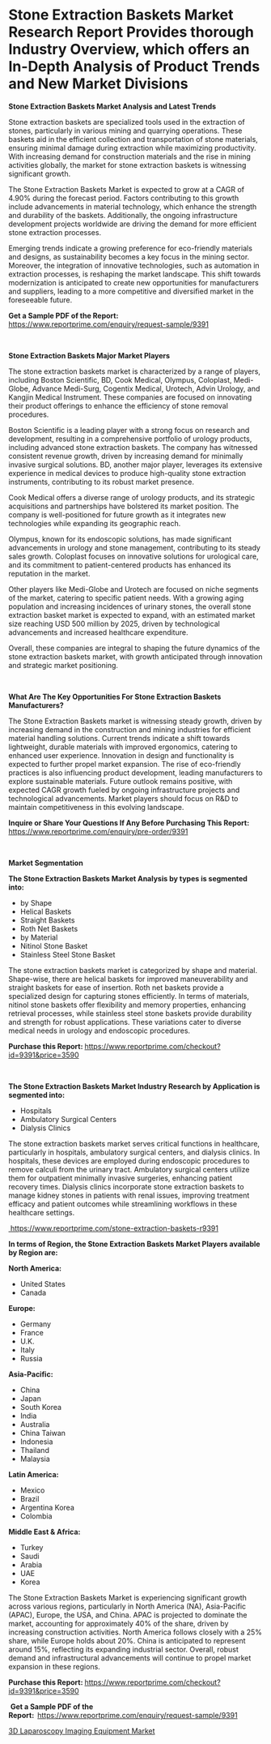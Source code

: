 <p><h1>Stone Extraction Baskets Market Research Report Provides thorough Industry Overview, which offers an In-Depth Analysis of Product Trends and New Market Divisions</h1></p><p><strong>Stone Extraction Baskets Market Analysis and Latest Trends</strong></p>
<p><p>Stone extraction baskets are specialized tools used in the extraction of stones, particularly in various mining and quarrying operations. These baskets aid in the efficient collection and transportation of stone materials, ensuring minimal damage during extraction while maximizing productivity. With increasing demand for construction materials and the rise in mining activities globally, the market for stone extraction baskets is witnessing significant growth.</p><p>The Stone Extraction Baskets Market is expected to grow at a CAGR of 4.90% during the forecast period. Factors contributing to this growth include advancements in material technology, which enhance the strength and durability of the baskets. Additionally, the ongoing infrastructure development projects worldwide are driving the demand for more efficient stone extraction processes. </p><p>Emerging trends indicate a growing preference for eco-friendly materials and designs, as sustainability becomes a key focus in the mining sector. Moreover, the integration of innovative technologies, such as automation in extraction processes, is reshaping the market landscape. This shift towards modernization is anticipated to create new opportunities for manufacturers and suppliers, leading to a more competitive and diversified market in the foreseeable future.</p></p>
<p><strong>Get a Sample PDF of the Report:&nbsp;</strong> <a href="https://www.reportprime.com/enquiry/request-sample/9391?utm_campaign=3586&utm_medium=2&utm_source=Github&utm_content=ia&utm_term=20032025&utm_id=stone-extraction-baskets">https://www.reportprime.com/enquiry/request-sample/9391</a></p>
<p>&nbsp;</p>
<p><strong>Stone Extraction Baskets Major Market Players</strong></p>
<p><p>The stone extraction baskets market is characterized by a range of players, including Boston Scientific, BD, Cook Medical, Olympus, Coloplast, Medi-Globe, Advance Medi-Surg, Cogentix Medical, Urotech, Advin Urology, and Kangjin Medical Instrument. These companies are focused on innovating their product offerings to enhance the efficiency of stone removal procedures.</p><p>Boston Scientific is a leading player with a strong focus on research and development, resulting in a comprehensive portfolio of urology products, including advanced stone extraction baskets. The company has witnessed consistent revenue growth, driven by increasing demand for minimally invasive surgical solutions. BD, another major player, leverages its extensive experience in medical devices to produce high-quality stone extraction instruments, contributing to its robust market presence.</p><p>Cook Medical offers a diverse range of urology products, and its strategic acquisitions and partnerships have bolstered its market position. The company is well-positioned for future growth as it integrates new technologies while expanding its geographic reach.</p><p>Olympus, known for its endoscopic solutions, has made significant advancements in urology and stone management, contributing to its steady sales growth. Coloplast focuses on innovative solutions for urological care, and its commitment to patient-centered products has enhanced its reputation in the market.</p><p>Other players like Medi-Globe and Urotech are focused on niche segments of the market, catering to specific patient needs. With a growing aging population and increasing incidences of urinary stones, the overall stone extraction basket market is expected to expand, with an estimated market size reaching USD 500 million by 2025, driven by technological advancements and increased healthcare expenditure.</p><p>Overall, these companies are integral to shaping the future dynamics of the stone extraction baskets market, with growth anticipated through innovation and strategic market positioning.</p></p>
<p>&nbsp;</p>
<p><strong>What Are The Key Opportunities For Stone Extraction Baskets Manufacturers?</strong></p>
<p><p>The Stone Extraction Baskets market is witnessing steady growth, driven by increasing demand in the construction and mining industries for efficient material handling solutions. Current trends indicate a shift towards lightweight, durable materials with improved ergonomics, catering to enhanced user experience. Innovation in design and functionality is expected to further propel market expansion. The rise of eco-friendly practices is also influencing product development, leading manufacturers to explore sustainable materials. Future outlook remains positive, with expected CAGR growth fueled by ongoing infrastructure projects and technological advancements. Market players should focus on R&D to maintain competitiveness in this evolving landscape.</p></p>
<p><strong>Inquire or Share Your Questions If Any Before Purchasing This Report:</strong> <a href="https://www.reportprime.com/enquiry/pre-order/9391?utm_campaign=3586&utm_medium=2&utm_source=Github&utm_content=ia&utm_term=20032025&utm_id=stone-extraction-baskets">https://www.reportprime.com/enquiry/pre-order/9391</a></p>
<p>&nbsp;</p>
<p><strong>Market Segmentation</strong></p>
<p><strong>The Stone Extraction Baskets Market Analysis by types is segmented into:</strong></p>
<p><ul><li>by Shape</li><li>Helical Baskets</li><li>Straight Baskets</li><li>Roth Net Baskets</li><li>by Material</li><li>Nitinol Stone Basket</li><li>Stainless Steel Stone Basket</li></ul></p>
<p><p>The stone extraction baskets market is categorized by shape and material. Shape-wise, there are helical baskets for improved maneuverability and straight baskets for ease of insertion. Roth net baskets provide a specialized design for capturing stones efficiently. In terms of materials, nitinol stone baskets offer flexibility and memory properties, enhancing retrieval processes, while stainless steel stone baskets provide durability and strength for robust applications. These variations cater to diverse medical needs in urology and endoscopic procedures.</p></p>
<p><strong>Purchase this Report:&nbsp;</strong><a href="https://www.reportprime.com/checkout?id=9391&price=3590&utm_campaign=3586&utm_medium=2&utm_source=Github&utm_content=ia&utm_term=20032025&utm_id=stone-extraction-baskets">https://www.reportprime.com/checkout?id=9391&price=3590</a></p>
<p>&nbsp;</p>
<p><strong>The Stone Extraction Baskets Market Industry Research by Application is segmented into:</strong></p>
<p><ul><li>Hospitals</li><li>Ambulatory Surgical Centers</li><li>Dialysis Clinics</li></ul></p>
<p><p>The stone extraction baskets market serves critical functions in healthcare, particularly in hospitals, ambulatory surgical centers, and dialysis clinics. In hospitals, these devices are employed during endoscopic procedures to remove calculi from the urinary tract. Ambulatory surgical centers utilize them for outpatient minimally invasive surgeries, enhancing patient recovery times. Dialysis clinics incorporate stone extraction baskets to manage kidney stones in patients with renal issues, improving treatment efficacy and patient outcomes while streamlining workflows in these healthcare settings.</p></p>
<p><a href="https://www.reportprime.com/stone-extraction-baskets-r9391?utm_campaign=3586&utm_medium=2&utm_source=Github&utm_content=ia&utm_term=20032025&utm_id=stone-extraction-baskets">&nbsp;https://www.reportprime.com/stone-extraction-baskets-r9391</a></p>
<p><strong>In terms of Region, the Stone Extraction Baskets Market Players available by Region are:</strong></p>
<p>
    <p> <strong> North America: </strong>
        <ul>
            <li>United States</li>
            <li>Canada</li>
        </ul>
        </p> 
    <p> <strong> Europe: </strong>
        <ul>
            <li>Germany</li>
            <li>France</li>
            <li>U.K.</li>
            <li>Italy</li>
            <li>Russia</li>
        </ul>
        </p> 
    <p> <strong> Asia-Pacific: </strong>
        <ul>
            <li>China</li>
            <li>Japan</li>
            <li>South Korea</li>
            <li>India</li>
            <li>Australia</li>
            <li>China Taiwan</li>
            <li>Indonesia</li>
            <li>Thailand</li>
            <li>Malaysia</li>
        </ul>
        </p> 
    <p> <strong> Latin America: </strong>
        <ul>
            <li>Mexico</li>
            <li>Brazil</li>
            <li>Argentina Korea</li>
            <li>Colombia</li>
        </ul>
        </p> 
    <p> <strong> Middle East & Africa: </strong>
        <ul>
            <li>Turkey</li>
            <li>Saudi</li>
            <li>Arabia</li>
            <li>UAE</li>
            <li>Korea</li>
        </ul>
    </p>
    </p>
<p><p>The Stone Extraction Baskets Market is experiencing significant growth across various regions, particularly in North America (NA), Asia-Pacific (APAC), Europe, the USA, and China. APAC is projected to dominate the market, accounting for approximately 40% of the share, driven by increasing construction activities. North America follows closely with a 25% share, while Europe holds about 20%. China is anticipated to represent around 15%, reflecting its expanding industrial sector. Overall, robust demand and infrastructural advancements will continue to propel market expansion in these regions.</p></p>
<p><strong>Purchase this Report: </strong><a href="https://www.reportprime.com/checkout?id=9391&price=3590&utm_campaign=3586&utm_medium=2&utm_source=Github&utm_content=ia&utm_term=20032025&utm_id=stone-extraction-baskets">https://www.reportprime.com/checkout?id=9391&price=3590</a></p>
<p>&nbsp;<strong>Get a Sample PDF of the Report:&nbsp;&nbsp;</strong><a href="https://www.reportprime.com/enquiry/request-sample/9391?utm_campaign=3586&utm_medium=2&utm_source=Github&utm_content=ia&utm_term=20032025&utm_id=stone-extraction-baskets">https://www.reportprime.com/enquiry/request-sample/9391</a></p>
<p><strong></strong></p>
<p><p><a href="https://github.com/beyeagamizjp/Market-Research-Report-List-1/blob/main/3d-laparoscopy-imaging-equipment-market.md?utm_campaign=3586&utm_medium=2&utm_source=Github&utm_content=ia&utm_term=20032025&utm_id=stone-extraction-baskets">3D Laparoscopy Imaging Equipment Market</a></p></p>
